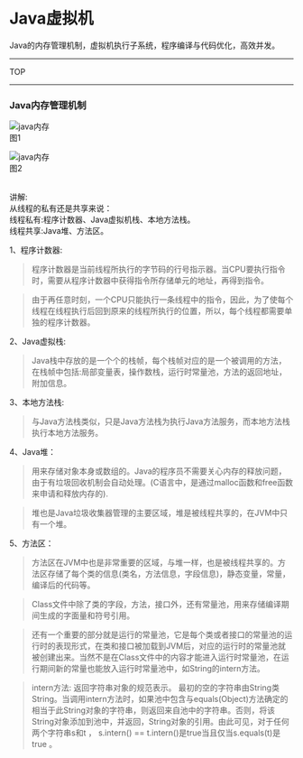 # Java虚拟机
Java的内存管理机制，虚拟机执行子系统，程序编译与代码优化，高效并发。

-----
TOP



-----

### Java内存管理机制

![java内存](https://github.com/Zhangchao999/Java-1/raw/master/pictures/1.jpg)
<br>图1

![java内存](https://github.com/Zhangchao999/Java-1/raw/master/pictures/2.jpg)
<br>图2

<br>
讲解:<br>
从线程的私有还是共享来说：<br>
线程私有:程序计数器、Java虚拟机栈、本地方法栈。<br>
线程共享:Java堆、方法区。<br>

1、程序计数器:
> 程序计数器是当前线程所执行的字节码的行号指示器。当CPU要执行指令时，需要从程序计数器中获得指令所存储单元的地址，再得到指令。 

> 由于再任意时刻，一个CPU只能执行一条线程中的指令，因此，为了使每个线程在线程执行后回到原来的线程所执行的位置，所以，每个线程都需要单独的程序计数器。

2、Java虚拟栈:
> Java栈中存放的是一个个的栈帧，每个栈帧对应的是一个被调用的方法，在栈帧中包括:局部变量表，操作数栈，运行时常量池，方法的返回地址，附加信息。

3、本地方法栈:
> 与Java方法栈类似，只是Java方法栈为执行Java方法服务，而本地方法栈执行本地方法服务。

4、Java堆：
> 用来存储对象本身或数组的。Java的程序员不需要关心内存的释放问题，由于有垃圾回收机制会自动处理。(C语言中，是通过malloc函数和free函数来申请和释放内存的).


> 堆也是Java垃圾收集器管理的主要区域，堆是被线程共享的，在JVM中只有一个堆。

5、方法区：
> 方法区在JVM中也是非常重要的区域，与堆一样，也是被线程共享的。方法区存储了每个类的信息(类名，方法信息，字段信息)，静态变量，常量，编译后的代码等。

> Class文件中除了类的字段，方法，接口外，还有常量池，用来存储编译期间生成的字面量和符号引用。

> 还有一个重要的部分就是运行的常量池，它是每个类或者接口的常量池的运行时的表现形式，在类和接口被加载到JVM后，对应的运行时的常量池就被创建出来。当然不是在Class文件中的内容才能进入运行时常量池，在运行期间新的常量也能放入运行时常量池中，如String的intern方法。

> intern方法: 返回字符串对象的规范表示。 最初的空的字符串由String类String。当调用intern方法时，如果池中包含与equals(Object)方法确定的相当于此String对象的字符串，则返回来自池中的字符串。否则，将该String对象添加到池中，并返回，String对象的引用。由此可见，对于任何两个字符串s和t ， s.intern() == t.intern()是true当且仅当s.equals(t)是true 。







